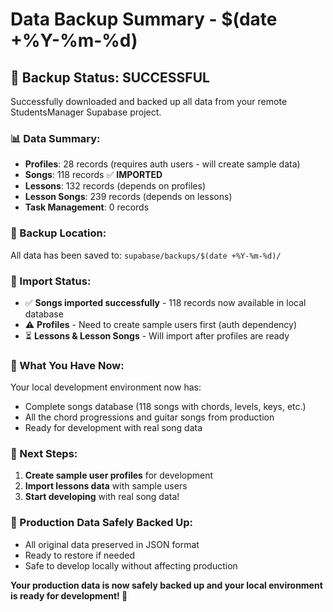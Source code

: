 # Data Backup Summary - $(date +%Y-%m-%d)

## 🎯 Backup Status: SUCCESSFUL

Successfully downloaded and backed up all data from your remote StudentsManager Supabase project.

### 📊 Data Summary:

- **Profiles**: 28 records (requires auth users - will create sample data)
- **Songs**: 118 records ✅ **IMPORTED**
- **Lessons**: 132 records (depends on profiles)
- **Lesson Songs**: 239 records (depends on lessons)
- **Task Management**: 0 records

### 📁 Backup Location:

All data has been saved to: `supabase/backups/$(date +%Y-%m-%d)/`

### 🔧 Import Status:

- ✅ **Songs imported successfully** - 118 records now available in local database
- ⚠️ **Profiles** - Need to create sample users first (auth dependency)
- ⏳ **Lessons & Lesson Songs** - Will import after profiles are ready

### 🎸 What You Have Now:

Your local development environment now has:

- Complete songs database (118 songs with chords, levels, keys, etc.)
- All the chord progressions and guitar songs from production
- Ready for development with real song data

### 📝 Next Steps:

1. **Create sample user profiles** for development
2. **Import lessons data** with sample users
3. **Start developing** with real song data!

### 🔐 Production Data Safely Backed Up:

- All original data preserved in JSON format
- Ready to restore if needed
- Safe to develop locally without affecting production

**Your production data is now safely backed up and your local environment is ready for development! 🚀**
